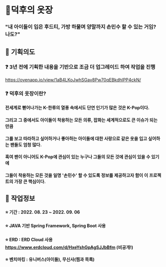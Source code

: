 # 👕덕후의 옷장
### "내 아이돌이 입은 후드티, 가방 하물며 양말까지 손민수 할 수 있는 거임? 나도?"

## 💬 기획의도
### ❓ 3년 전에 기획한 내용을 기반으로 조금 더 업그레이드 하여 작업을 진행
https://ovenapp.io/view/1aB4LKoJwhSGav8Pw70qEBkdhlPP4ckN/
### ❓ 덕후의 옷장이란?
#### 전세계로 뻗어나가는 K-한류의 열풍 속에서도 단연 인기가 많은 것은 K-Pop이다. 
#### 그리고 그 중에서도 아이돌이 착용하는 모든 의류, 잡화는 세계적으로도 큰 이슈가 되는 만큼 
#### 그를 보고 따라하고 싶어하거나 좋아하는 아이돌에 대한 사랑으로 같은 옷을 입고 싶어하는 팬들도 엄청 많다. 
#### 혹여 팬이 아니어도 K-Pop에 관심이 있는 누구나 그들의 모든 것에 관심이 있을 수 있기에 
#### 그들이 착용하는 모든 것을 일명 '손민수' 할 수 있도록 정보를 제공하고자 함이 이 프로젝트의 가장 큰 핵심이다.

## 💬 작업정보
#### ⭐ 기간 : 2022. 08. 23 ~ 2022. 09. 06
#### ⭐ JAVA 기반 Spring Framework, Spring Boot 사용
#### ⭐ ERD : ERD Cloud 사용 https://www.erdcloud.com/d/HxeYshGpAgSJJbBfm (비공개!)
#### ⭐ 벤치마킹 : 유니버스(아이돌), 무신사(찜과 목록)
